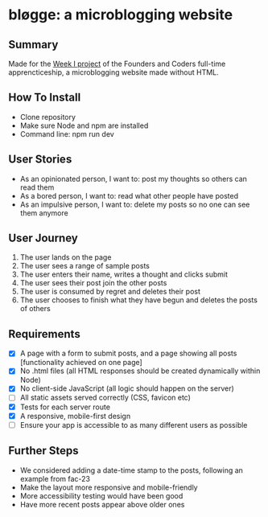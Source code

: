 # bløgge: a microblogging website

## Summary

Made for the [Week I project](https://learn.foundersandcoders.com/course/syllabus/apprenticeship/server/project/) of the Founders and Coders full-time apprencticeship, a microblogging website made without HTML. 

## How To Install

- Clone repository
- Make sure Node and npm are installed
- Command line: npm run dev

## User Stories

- As an opinionated person, I want to: post my thoughts so others can read them
- As a bored person, I want to: read what other people have posted 
- As an impulsive person, I want to: delete my posts so no one can see them anymore

## User Journey

1. The user lands on the page
2. The user sees a range of sample posts
3. The user enters their name, writes a thought and clicks submit
4. The user sees their post join the other posts
5. The user is consumed by regret and deletes their post
6. The user chooses to finish what they have begun and deletes the posts of others

## Requirements

- [x] A page with a form to submit posts, and a page showing all posts [functionality achieved on one page]
- [x] No .html files (all HTML responses should be created dynamically within Node)
- [x] No client-side JavaScript (all logic should happen on the server)
- [ ] All static assets served correctly (CSS, favicon etc)
- [x] Tests for each server route
- [x] A responsive, mobile-first design
- [ ] Ensure your app is accessible to as many different users as possible

## Further Steps

- We considered adding a date-time stamp to the posts, following an example from fac-23
- Make the layout more responsive and mobile-friendly
- More accessibility testing would have been good
- Have more recent posts appear above older ones
